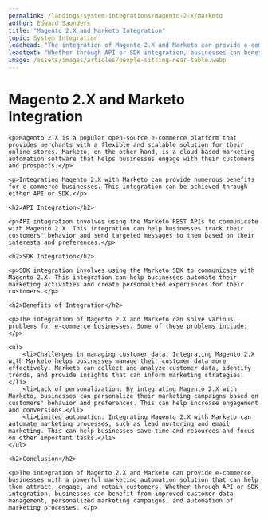 ```yaml
---
permalink: /landings/system-integrations/magento-2-x/marketo
author: Edward Saunders
title: "Magento 2.X and Marketo Integration"
topic: System Integration
leadhead: "The integration of Magento 2.X and Marketo can provide e-commerce businesses with a powerful marketing automation solution that can help them attract, engage, and retain customers"
leadtext: "Whether through API or SDK integration, businesses can benefit from improved customer data management, personalized marketing campaigns, and automation of marketing processes."
image: /assets/images/articles/people-sitting-near-table.webp
---
```

<div class="arttext">	<h1>Magento 2.X and Marketo Integration</h1>

	<p>Magento 2.X is a popular open-source e-commerce platform that provides merchants with a flexible and scalable solution for their online stores. Marketo, on the other hand, is a cloud-based marketing automation software that helps businesses engage with their customers and prospects.</p>

	<p>Integrating Magento 2.X with Marketo can provide numerous benefits for e-commerce businesses. This integration can be achieved through either API or SDK.</p>

	<h2>API Integration</h2>

	<p>API integration involves using the Marketo REST APIs to communicate with Magento 2.X. This integration can help businesses track their customers' behavior and send targeted messages to them based on their interests and preferences.</p>

	<h2>SDK Integration</h2>

	<p>SDK integration involves using the Marketo SDK to communicate with Magento 2.X. This integration can help businesses automate their marketing activities and create personalized experiences for their customers.</p>

	<h2>Benefits of Integration</h2>

	<p>The integration of Magento 2.X and Marketo can solve various problems for e-commerce businesses. Some of these problems include:</p>

	<ul>
		<li>Challenges in managing customer data: Integrating Magento 2.X with Marketo helps businesses manage their customer data more effectively. Marketo can collect and analyze customer data, identify trends, and provide insights that can inform marketing strategies.</li>
		<li>Lack of personalization: By integrating Magento 2.X with Marketo, businesses can personalize their marketing campaigns based on customers' behavior and preferences. This can help increase engagement and conversions.</li>
		<li>Limited automation: Integrating Magento 2.X with Marketo can automate marketing processes, such as lead nurturing and email marketing. This can help businesses save time and resources and focus on other important tasks.</li>
	</ul>

	<h2>Conclusion</h2>

	<p>The integration of Magento 2.X and Marketo can provide e-commerce businesses with a powerful marketing automation solution that can help them attract, engage, and retain customers. Whether through API or SDK integration, businesses can benefit from improved customer data management, personalized marketing campaigns, and automation of marketing processes. </p>
</div>